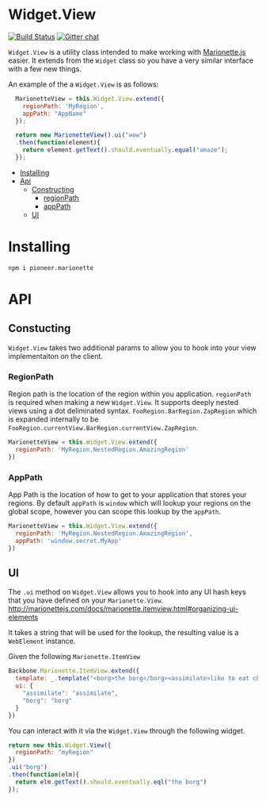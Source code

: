 Widget.View
===========

[![Build Status](http://img.shields.io/travis/mojotech/pioneer.marionette.svg?style=flat
)](https://travis-ci.org/mojotech/pioneer.marionette)
[![Gitter chat](http://img.shields.io/badge/gitter-chat-blue.svg?style=flat
)](https://gitter.im/mojotech/pioneer)


`Widget.View` is a utility class intended to make working with [Marionette.js](https://github.com/marionettejs/backbone.marionette) easier. It extends from the `Widget` class so you have a very similar interface with a few new things.

An example of the a `Widget.View` is as follows:

```js
  MarionetteView = this.Widget.View.extend({
    regionPath: 'MyRegion',
    appPath: "AppName"
  });

  return new MarionetteView().ui("wow")
  .then(function(element){
    return element.getText().should.eventually.equal("amaze");
  });
```

* [Installing](#installing)
* [Api](#api)
  * [Constructing](#constructing)
    * [regionPath](#regionpath)
    * [appPath](#apppath)
  * [UI](#ui)

# Installing

    npm i pioneer.marionette

# API

## Constucting

`Widget.View` takes two additional params to allow you to hook into your view implementaiton on the client.

### RegionPath

Region path is the location of the region within you application.
`regionPath` is required when making a new `Widget.View`. It supports deeply nested views using a dot deliminated syntax. `FooRegion.BarRegion.ZapRegion` which is expanded internally to be `FooRegion.currentView.BarRegion.currentView.ZapRegion`.

```js
MarionetteView = this.Widget.View.extend({
  regionPath: 'MyRegion.NestedRegion.AmazingRegion'
})
```

### AppPath

App Path is the location of how to get to your application that stores your regions. By default `appPath` is `window` which will lookup your regions on the global scope, however you can scope this lookup by the `appPath`.

```js
MarionetteView = this.Widget.View.extend({
  regionPath: 'MyRegion.NestedRegion.AmazingRegion',
  appPath: 'window.secret.MyApp'
})
```

## UI

The `.ui` method on `Widget.View` allows you to hook into any UI hash keys that you have defined on your `Marionette.View`. http://marionettejs.com/docs/marionette.itemview.html#organizing-ui-elements

It takes a string that will be used for the lookup, the resulting value is a `WebElement` instance.

Given the following `Marionette.ItemView`

```js
Backbone.Marionette.ItemView.extend({
  template: _.template("<borg>the borg</borg><assimilate>like to eat cheerios</assimilate>"),
  ui: {
    "assimilate": "assimilate",
    "borg": "borg"
  }
})
```

You can interact with it via the `Widget.View` through the following widget.

```js
return new this.Widget.View({
  regionPath: "myRegion"
})
.ui("borg")
.then(function(elm){
  return elm.getText().should.eventually.eql("the borg")
});
```
